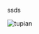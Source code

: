 ssds

 ![tupian](https://baike.baidu.com/pic/%E6%9D%BE%E6%9C%AC%E8%A1%8C%E5%BC%98/539636/0/d0526df0ca1cc8f1a40f52d9?fr=lemma&ct=single)
 
